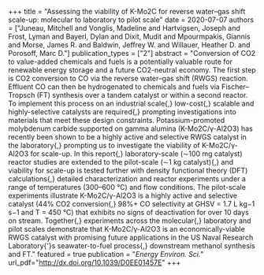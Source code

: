 +++
title = "Assessing the viability of K-Mo2C for reverse water–gas shift scale-up: molecular to laboratory to pilot scale"
date = 2020-07-07
authors = ["Juneau, Mitchell and Vonglis, Madeline and Hartvigsen, Joseph and Frost, Lyman and Bayerl, Dylan and Dixit, Mudit and Mpourmpakis, Giannis and Morse, James R. and Baldwin, Jeffrey W. and Willauer, Heather D. and Porosoff, Marc D."]
publication_types = ["2"]
abstract = "Conversion of CO2 to value-added chemicals and fuels is a potentially valuable route for renewable energy storage and a future CO2-neutral economy. The first step is CO2 conversion to CO via the reverse water–gas shift (RWGS) reaction. Effluent CO can then be hydrogenated to chemicals and fuels via Fischer–Tropsch (FT) synthesis over a tandem catalyst or within a second reactor. To implement this process on an industrial scale{,} low-cost{,} scalable and highly-selective catalysts are required{,} prompting investigations into materials that meet these design constraints. Potassium-promoted molybdenum carbide supported on gamma alumina (K-Mo2C/γ-Al2O3) has recently been shown to be a highly active and selective RWGS catalyst in the laboratory{,} prompting us to investigate the viability of K-Mo2C/γ-Al2O3 for scale-up. In this report{,} laboratory-scale (∼100 mg catalyst) reactor studies are extended to the pilot-scale (∼1 kg catalyst){,} and viability for scale-up is tested further with density functional theory (DFT) calculations{,} detailed characterization and reactor experiments under a range of temperatures (300–600 °C) and flow conditions. The pilot-scale experiments illustrate K-Mo2C/γ-Al2O3 is a highly active and selective catalyst (44% CO2 conversion{,} 98%+ CO selectivity at GHSV = 1.7 L kg−1 s−1 and T = 450 °C) that exhibits no signs of deactivation for over 10 days on stream. Together{,} experiments across the molecular{,} laboratory and pilot scales demonstrate that K-Mo2C/γ-Al2O3 is an economically-viable RWGS catalyst with promising future applications in the US Naval Research Laboratory{'}s seawater-to-fuel process{,} downstream methanol synthesis and FT."
featured = true
publication = "*Energy Environ. Sci.*"
url_pdf="http://dx.doi.org/10.1039/D0EE01457E"
+++
